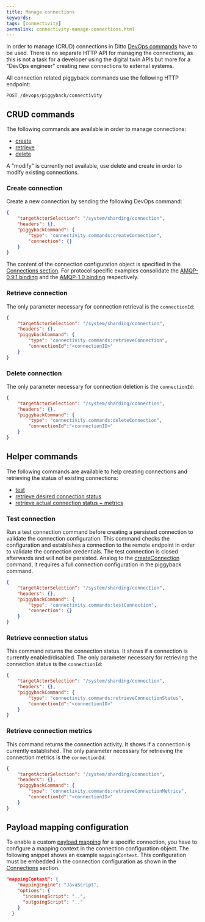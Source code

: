 ```yaml
---
title: Manage connections
keywords: 
tags: [connectivity]
permalink: connectivity-manage-connections.html
---
```


In order to manage (CRUD) connections in Ditto [DevOps commands](installation-operating.html#connectivity-service-commands)
have to be used. There is no separate HTTP API for managing the connections, as this is not a task for a developer using 
the digital twin APIs but more for a "DevOps engineer" creating new connections to external systems.

All connection related piggyback commands use the following HTTP endpoint:

```
POST /devops/piggyback/connectivity
```

## CRUD commands

The following commands are available in order to manage connections:


* [create](#create-connection)
* [retrieve](#retrieve-connection)
* [delete](#delete-connection)

A "modify" is currently not available, use delete and create in order to modify existing connections.

### Create connection

Create a new connection by sending the following DevOps command:

```json
{
    "targetActorSelection": "/system/sharding/connection",
    "headers": {},
    "piggybackCommand": {
        "type": "connectivity.commands:createConnection",
        "connection": {}
    }
}
```

The content of the connection configuration object is specified in the [Connections section](/basic-connections.html).
For protocol specific examples consolidate the [AMQP-0.9.1 binding](/connectivity-protocol-bindings-amqp091.html) and
the [AMQP-1.0 binding](/connectivity-protocol-bindings-amqp10.html) respectively.




### Retrieve connection

The only parameter necessary for connection retrieval is the `connectionId`:

```json
{
    "targetActorSelection": "/system/sharding/connection",
    "headers": {},
    "piggybackCommand": {
        "type": "connectivity.commands:retrieveConnection",
        "connectionId":"<connectionID>"
    }
}
```

### Delete connection

The only parameter necessary for connection deletion is the `connectionId`:

```json
{
    "targetActorSelection": "/system/sharding/connection",
    "headers": {},
    "piggybackCommand": {
        "type": "connectivity.commands:deleteConnection",
        "connectionId":"<connectionID>"
    }
}
```

## Helper commands

The following commands are available to help creating connections and retrieving the status of existing connections:


* [test](#test-connection)
* [retrieve desired connection status](#retrieve-connection-status)
* [retrieve actual connection status + metrics](#retrieve-connection-metrics)

### Test connection

Run a test connection command before creating a persisted connection to validate the connection configuration. This
command checks the configuration and establishes a connection to the remote endpoint in order to validate the connection
credentials. The test connection is closed afterwards and will not be persisted. Analog to the [createConnection](#create-connection)
command, it requires a full connection configuration in the piggyback command.

```json
{
    "targetActorSelection": "/system/sharding/connection",
    "headers": {},
    "piggybackCommand": {
        "type": "connectivity.commands:testConnection",
        "connection": {}
    }
}
```

### Retrieve connection status

This command returns the connection status. It shows if a connection is currently enabled/disabled. The only parameter
necessary for retrieving the connection status is the `connectionId`:

```json
{
    "targetActorSelection": "/system/sharding/connection",
    "headers": {},
    "piggybackCommand": {
        "type": "connectivity.commands:retrieveConnectionStatus",
        "connectionId":"<connectionID>"
    }
}
```

### Retrieve connection metrics

This command returns the connection activity. It shows if a connection is currently established. The only parameter
necessary for retrieving the connection metrics is the `connectionId`:

```json
{
    "targetActorSelection": "/system/sharding/connection",
    "headers": {},
    "piggybackCommand": {
        "type": "connectivity.commands:retrieveConnectionMetrics",
        "connectionId":"<connectionID>"
    }
}
```


## Payload mapping configuration

To enable a custom [payload mapping](/connectivity-mapping.html) for a specific connection, you have to configure a
mapping context in the connection configuration object. The following snippet shows an example `mappingContext`. This
configuration must be embedded in the connection configuration as shown in the [Connections](/basic-connections.html) section.

```json
"mappingContext": {
    "mappingEngine": "JavaScript",
    "options": {
      "incomingScript": "..",
      "outgoingScript": ".."
    }
  }
```









